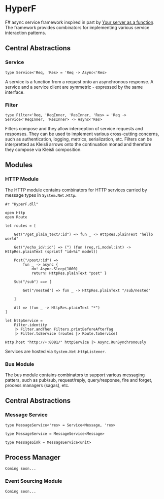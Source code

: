HyperF
======

F# async service framework inspired in part by [Your server as a function](http://monkey.org/~marius/funsrv.pdf). The framework provides combinators for implementing various service interaction patterns.

## Central Abstractions

### Service

```
type Service<'Req, 'Res> = 'Req -> Async<'Res>
```

A service is a function from a request onto an asynchronous response. A service and a service client are symmetric - expressed by the same interface.

### Filter

```
type Filter<'Req, 'ReqInner, 'ResInner, 'Res> = 'Req -> Service<'ReqInner, 'ResInner> -> Async<'Res>
```

Filters compose and they allow interception of service requests and responses. They can be used to implement various cross-cutting concerns, such as authentication, logging, metrics, serialization, etc. Filters can be interpretted as Kleisli arrows onto the continuation monad and therefore they compose via Kleisli composition.


## Modules

### HTTP Module

The HTTP module contains combinators for HTTP services carried by message types in ```System.Net.Http```.

```
#r "HyperF.dll"

open Http
open Route

let routes = [
     
    Get("/get_plain_text/:id") => fun _ -> HttpRes.plainText "hello world"

    Get("/echo_id/:id") => (^) (fun (req,ri,model:int) -> HttpRes.plainText (sprintf "id=%i" model))

    Post("/post/:id") => 
        fun _ -> async {
            do! Async.Sleep(1000)
            return! HttpRes.plainText "post" }

    Sub("/sub") ==> [
    
        Get("/nested") => fun _ -> HttpRes.plainText "/sub/nested"

    ]    

    All => (fun _ -> HttpRes.plainText "*")
] 

let httpService = 
    Filter.identity 
    |> Filter.andThen Filters.printBeforeAfterTag
    |> Filter.toService (routes |> Route.toService)

Http.host "http://+:8081/" httpService |> Async.RunSynchronously
```

Services are hosted via ```System.Net.HttpListener```.

### Bus Module

The bus module contains combinators to support various messaging patters, such as pub/sub, request/reply, query/response, fire and forget, process managers (sagas), etc.


## Central Abstractions

### Message Service

```
type MessageService<'res> = Service<Message, 'res>

type MessageService = MessageService<Message>

type MessageSink = MessageService<unit>
```

## Process Manager

```Coming soon...```


### Event Sourcing Module

```Coming soon...```